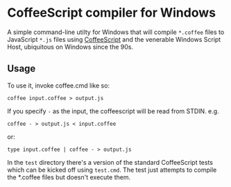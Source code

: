 # CoffeeScript compiler for Windows

A simple command-line utilty for Windows that will compile `*.coffee` files to JavaScript `*.js` files using [CoffeeScript](http://jashkenas.github.com/coffee-script/) and the venerable Windows Script Host, ubiquitous on Windows since the 90s.

## Usage

To use it, invoke coffee.cmd like so:

    coffee input.coffee > output.js
    
If you specify `-` as the input, the coffeescript will be read from STDIN. e.g.

    coffee - > output.js < input.coffee

or:

    type input.coffee | coffee - > output.js

In the `test` directory there's a version of the standard CoffeeScript tests which can be kicked off using `test.cmd`. The test just attempts to compile the *.coffee files but doesn't execute them.